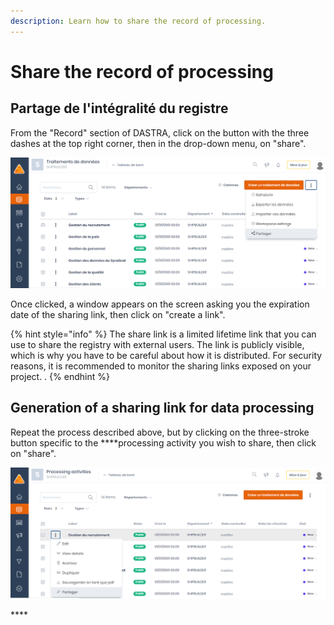 ```yaml
---
description: Learn how to share the record of processing.
---
```


# Share the record of processing

## Partage de l'intégralité du registre

From the "Record" section of DASTRA, click on the button with the three dashes at the top right corner, then in the drop-down menu, on "share".

![](../../.gitbook/assets/image%20%2882%29.png)

Once clicked, a window appears on the screen asking you the expiration date of the sharing link, then click on "create a link".

{% hint style="info" %}
The share link is a limited lifetime link that you can use to share the registry with external users. The link is publicly visible, which is why you have to be careful about how it is distributed. For security reasons, it is recommended to monitor the sharing links exposed on your project. .
{% endhint %}

## Generation of a sharing link for data processing

Repeat the process described above, but by clicking on the three-stroke button specific to the ****processing activity you wish to share, then click on "share".

![](../../.gitbook/assets/image%20%2896%29.png)





\*\*\*\*


